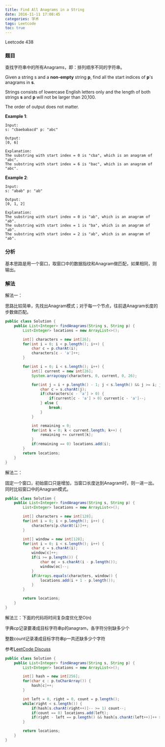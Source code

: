 ```yaml
---
title: Find All Anagrams in a String
date: 2016-11-11 17:08:45
categories: 学术
tags: Leetcode
toc: true
---
```


Leetcode 438

### 题目

查找字符串中的所有Anagrams，即：排列顺序不同的字符串。

Given a string s and a __non-empty__ string __p__, find all the start indices of __p__'s anagrams in __s__.

Strings consists of lowercase English letters only and the length of both strings __s__ and __p__ will not be larger than 20,100.

The order of output does not matter.

__Example 1__:

```
Input:
s: "cbaebabacd" p: "abc"

Output:
[0, 6]

Explanation:
The substring with start index = 0 is "cba", which is an anagram of "abc".
The substring with start index = 6 is "bac", which is an anagram of "abc".
```

__Example 2__:

```
Input:
s: "abab" p: "ab"

Output:
[0, 1, 2]

Explanation:
The substring with start index = 0 is "ab", which is an anagram of "ab".
The substring with start index = 1 is "ba", which is an anagram of "ab".
The substring with start index = 2 is "ab", which is an anagram of "ab".
```

### 分析

基本思路是用一个窗口，取窗口中的数据指纹和Anagram做匹配，如果相同，则输出。

### 解法

解法一：

思路比较简单，先找出Anagram模式；对于每一个节点，往前退Anagram长度的步数做匹配。

```java
public class Solution {
    public List<Integer> findAnagrams(String s, String p) {
        List<Integer> locations = new ArrayList<>();

        int[] characters = new int[26];
        for(int i = 0; i < p.length(); i++) {
            char c = p.charAt(i);
            characters[c - 'a']++;
        }

        for(int i = 0; i < s.length(); i++) {
            int[] current = new int[26];
            System.arraycopy(characters, 0, current, 0, 26);

            for(int j = i + p.length() - 1; j < s.length() && j >= i; j--) {
                char c = s.charAt(j);
                if(characters[c - 'a'] > 0) {
                    if(current[c - 'a'] > 0) current[c - 'a']--;
                } else {
                    break;
                }
            }

            int remaining = 0;
            for(int k = 0; k < current.length; k++) {
                remaining += current[k];
            }
            if(remaining == 0) locations.add(i);
        }
        return locations;
    }
}
```

解法二：

固定一个窗口，初始窗口只是增加，当窗口长度达到Anagram时，则一进一出。同时比较窗口中的Anagram模式。

```java
public class Solution {
    public List<Integer> findAnagrams(String s, String p) {
        List<Integer> locations = new ArrayList<>();

        int[] characters = new int[128];
        for(int i = 0; i < p.length(); i++) {
            characters[p.charAt(i)]++;
        }

        int[] window = new int[128];
        for(int i = 0; i < s.length(); i++) {
            char c = s.charAt(i);
            window[c]++;
            if(i >= p.length()) {
                char oc = s.charAt(i - p.length());
                window[oc]--;
            }
            if(Arrays.equals(characters, window)) {
                locations.add(i + 1 - p.length());
            }
        }

        return locations;
    }
}
```

解法三：下面的代码将时间复杂度优化至O(n)

字典cp记录要凑成目标字符串p的anagram，各字符分别缺多少个

整数count记录凑成目标字符串p一共还缺多少个字符

参考[LeetCode Discuss](https://discuss.leetcode.com/topic/64434/shortest-concise-java-o-n-sliding-window-solution)

```java
public class Solution {
    public List<Integer> findAnagrams(String s, String p) {
        List<Integer> locations = new ArrayList<>();

        int[] hash = new int[256];
        for(char c : p.toCharArray()) {
            hash[c]++;
        }

        int left = 0, right = 0, count = p.length();
        while(right < s.length()) {
            if(hash[s.charAt(right++)]-- >= 1) count--;
            if(count == 0) locations.add(left);
            if(right - left == p.length() && hash[s.charAt(left++)]++ >= 0) count++;
        }

        return locations;
    }
}
```

